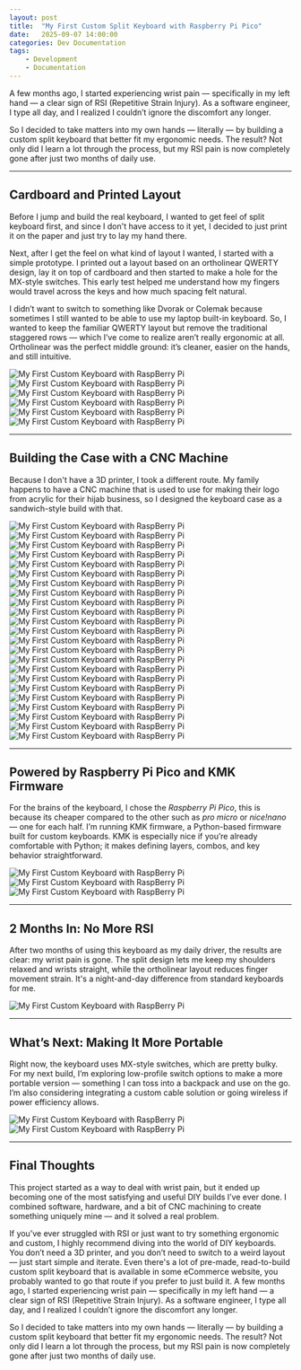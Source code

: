 ```yaml
---
layout: post
title:  "My First Custom Split Keyboard with Raspberry Pi Pico"
date:   2025-09-07 14:00:00
categories: Dev Documentation
tags:
    - Development
    - Documentation
---
```


A few months ago, I started experiencing wrist pain — specifically in my left
hand — a clear sign of RSI (Repetitive Strain Injury). As a software engineer,
I type all day, and I realized I couldn’t ignore the discomfort any longer.

So I decided to take matters into my own hands — literally — by building a
custom split keyboard that better fit my ergonomic needs. The result? Not only
did I learn a lot through the process, but my RSI pain is now completely gone
after just two months of daily use.

---

## Cardboard and Printed Layout

Before I jump and build the real keyboard, I wanted to get feel of split
keyboard first, and since I don't have access to it yet, I decided to just
print it on the paper and just try to lay my hand there.

Next, after I get the feel on what kind of layout I wanted, I started with a
simple prototype. I printed out a layout based on an ortholinear QWERTY design,
lay it on top of cardboard and then started to make a hole for the MX-style
switches. This early test helped me understand how my fingers would travel
across the keys and how much spacing felt natural.

I didn’t want to switch to something like Dvorak or Colemak because sometimes I
still wanted to be able to use my laptop built-in keyboard. So, I wanted to
keep the familiar QWERTY layout but remove the traditional staggered rows —
which I’ve come to realize aren’t really ergonomic at all. Ortholinear was the
perfect middle ground: it’s cleaner, easier on the hands, and still intuitive.

![My First Custom Keyboard with RaspBerry Pi](/postimages/IMG_20250326_122404.jpg)
![My First Custom Keyboard with RaspBerry Pi](/postimages/IMG_20250326_122321.jpg)
![My First Custom Keyboard with RaspBerry Pi](/postimages/IMG_20250326_122327.jpg)
![My First Custom Keyboard with RaspBerry Pi](/postimages/IMG_20250326_150536.jpg)
![My First Custom Keyboard with RaspBerry Pi](/postimages/IMG_20250326_150545.jpg)
![My First Custom Keyboard with RaspBerry Pi](/postimages/IMG_20250326_150549.jpg)

---

## Building the Case with a CNC Machine

Because I don't have a 3D printer, I took a different route. My family happens
to have a CNC machine that is used to use for making their logo from acrylic
for their hijab business, so I designed the keyboard case as a sandwich-style
build with that.

![My First Custom Keyboard with RaspBerry Pi](/postimages/IMG_20250327_130202.jpg)
![My First Custom Keyboard with RaspBerry Pi](/postimages/IMG_20250327_130441.jpg)
![My First Custom Keyboard with RaspBerry Pi](/postimages/IMG_20250327_130445.jpg)
![My First Custom Keyboard with RaspBerry Pi](/postimages/IMG_20250327_130450.jpg)
![My First Custom Keyboard with RaspBerry Pi](/postimages/IMG_20250327_135544.jpg)
![My First Custom Keyboard with RaspBerry Pi](/postimages/IMG_20250327_135548.jpg)
![My First Custom Keyboard with RaspBerry Pi](/postimages/IMG_20250327_135601.jpg)
![My First Custom Keyboard with RaspBerry Pi](/postimages/IMG_20250327_135606.jpg)
![My First Custom Keyboard with RaspBerry Pi](/postimages/IMG_20250327_135611.jpg)
![My First Custom Keyboard with RaspBerry Pi](/postimages/IMG_20250330_103405.jpg)
![My First Custom Keyboard with RaspBerry Pi](/postimages/IMG_20250330_103522.jpg)
![My First Custom Keyboard with RaspBerry Pi](/postimages/IMG_20250330_122529.jpg)
![My First Custom Keyboard with RaspBerry Pi](/postimages/IMG_20250330_122540.jpg)
![My First Custom Keyboard with RaspBerry Pi](/postimages/IMG_20250330_124239.jpg)
![My First Custom Keyboard with RaspBerry Pi](/postimages/IMG_20250330_124242.jpg)
![My First Custom Keyboard with RaspBerry Pi](/postimages/IMG_20250404_081853.jpg)
![My First Custom Keyboard with RaspBerry Pi](/postimages/IMG_20250404_081906.jpg)
![My First Custom Keyboard with RaspBerry Pi](/postimages/IMG_20250404_081912.jpg)
![My First Custom Keyboard with RaspBerry Pi](/postimages/IMG_20250404_081918.jpg)
![My First Custom Keyboard with RaspBerry Pi](/postimages/IMG_20250404_081924.jpg)
![My First Custom Keyboard with RaspBerry Pi](/postimages/IMG_20250404_081933.jpg)
![My First Custom Keyboard with RaspBerry Pi](/postimages/IMG_20250404_082008.jpg)
![My First Custom Keyboard with RaspBerry Pi](/postimages/IMG_20250409_234659.jpg)

---

## Powered by Raspberry Pi Pico and KMK Firmware

For the brains of the keyboard, I chose the *Raspberry Pi Pico*, this is
because its cheaper compared to the other such as *pro micro* or *nice!nano* —
one for each half. I’m running KMK firmware, a Python-based firmware built for
custom keyboards. KMK is especially nice if you’re already comfortable with
Python; it makes defining layers, combos, and key behavior straightforward.

![My First Custom Keyboard with RaspBerry Pi](/postimages/IMG_20250411_094339.jpg)
![My First Custom Keyboard with RaspBerry Pi](/postimages/IMG_20250411_094348.jpg)
![My First Custom Keyboard with RaspBerry Pi](/postimages/IMG_20250417_081701.jpg)

---

## 2 Months In: No More RSI

After two months of using this keyboard as my daily driver, the results are
clear: my wrist pain is gone. The split design lets me keep my shoulders
relaxed and wrists straight, while the ortholinear layout reduces finger
movement strain. It's a night-and-day difference from standard keyboards for
me.

![My First Custom Keyboard with RaspBerry Pi](/postimages/IMG_20250423_151918.jpg)

---

## What’s Next: Making It More Portable

Right now, the keyboard uses MX-style switches, which are pretty bulky. For my
next build, I’m exploring low-profile switch options to make a more portable
version — something I can toss into a backpack and use on the go. I’m also
considering integrating a custom cable solution or going wireless if power
efficiency allows.

![My First Custom Keyboard with RaspBerry Pi](/postimages/IMG_20250417_134233.jpg)
![My First Custom Keyboard with RaspBerry Pi](/postimages/IMG_20250417_134240.jpg)

---

## Final Thoughts

This project started as a way to deal with wrist pain, but it ended up becoming
one of the most satisfying and useful DIY builds I’ve ever done. I combined
software, hardware, and a bit of CNC machining to create something uniquely
mine — and it solved a real problem.

If you’ve ever struggled with RSI or just want to try something ergonomic and
custom, I highly recommend diving into the world of DIY keyboards. You don’t
need a 3D printer, and you don’t need to switch to a weird layout — just start
simple and iterate. Even there's a lot of pre-made, read-to-build custom split
keyboard that is available in some eCommerce website, you probably wanted to go
that route if you prefer to just build it. A few months ago, I started
experiencing wrist pain — specifically in my left hand — a clear sign of RSI
(Repetitive Strain Injury). As a software engineer, I type all day, and I
realized I couldn’t ignore the discomfort any longer.

So I decided to take matters into my own hands — literally — by building a
custom split keyboard that better fit my ergonomic needs. The result? Not only
did I learn a lot through the process, but my RSI pain is now completely gone
after just two months of daily use.

